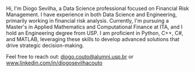 Hi, I'm Diogo Sevilha, a Data Science professional focused on Financial Risk Management. I have experience in both Data Science and Engineering, primarily working in financial risk analysis. Currently, I'm pursuing a Master's in Applied Mathematics and Computational Finance at ITA, and I hold an Engineering degree from USP. I am proficient in Python, C++, C#, and MATLAB, leveraging these skills to develop advanced solutions that drive strategic decision-making.

Feel free to reach out: diogo.couto@alumni.usp.br or www.linkedin.com/in/diogosevilhacouto


